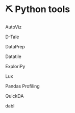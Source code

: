 # ⛏ Python tools

AutoViz

D-Tale

DataPrep

Datatile

ExploriPy

Lux

Pandas Profiling

QuickDA

dabl
